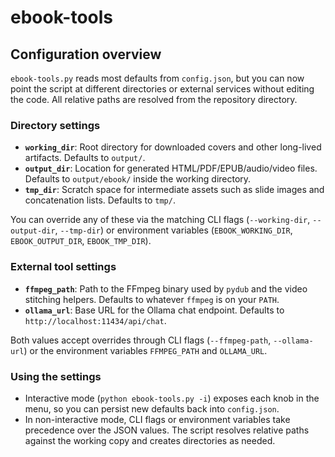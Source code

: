 # ebook-tools

## Configuration overview

`ebook-tools.py` reads most defaults from `config.json`, but you can now point the
script at different directories or external services without editing the code.
All relative paths are resolved from the repository directory.

### Directory settings
- **`working_dir`**: Root directory for downloaded covers and other
  long-lived artifacts. Defaults to `output/`.
- **`output_dir`**: Location for generated HTML/PDF/EPUB/audio/video files.
  Defaults to `output/ebook/` inside the working directory.
- **`tmp_dir`**: Scratch space for intermediate assets such as slide images
  and concatenation lists. Defaults to `tmp/`.

You can override any of these via the matching CLI flags (`--working-dir`,
`--output-dir`, `--tmp-dir`) or environment variables (`EBOOK_WORKING_DIR`,
`EBOOK_OUTPUT_DIR`, `EBOOK_TMP_DIR`).

### External tool settings
- **`ffmpeg_path`**: Path to the FFmpeg binary used by `pydub` and the video
  stitching helpers. Defaults to whatever `ffmpeg` is on your `PATH`.
- **`ollama_url`**: Base URL for the Ollama chat endpoint. Defaults to
  `http://localhost:11434/api/chat`.

Both values accept overrides through CLI flags (`--ffmpeg-path`,
`--ollama-url`) or the environment variables `FFMPEG_PATH` and `OLLAMA_URL`.

### Using the settings
- Interactive mode (`python ebook-tools.py -i`) exposes each knob in the
  menu, so you can persist new defaults back into `config.json`.
- In non-interactive mode, CLI flags or environment variables take precedence
  over the JSON values. The script resolves relative paths against the working
  copy and creates directories as needed.
